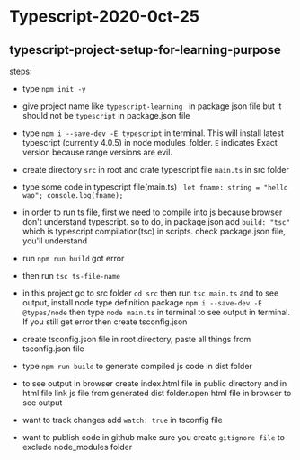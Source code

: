 # Typescript-2020-0ct-25

## typescript-project-setup-for-learning-purpose

steps:
 - type `` npm init -y ``
  
 - give project name like ``typescript-learning `` in package json file but it should not be `` typescript `` in package.json file
  
 - type `` npm i --save-dev -E typescript `` in terminal. This will install latest typescript (currently 4.0.5) in node modules_folder. `` E `` indicates Exact version because range versions are evil.
  
 - create directory `` src `` in root and crate typescript file `` main.ts `` in src folder
  
 - type some code in typescript file(main.ts) ``` 
  let fname: string = "hello wao";
console.log(fname); ```


- in order to run ts file, first we need to compile into js because browser don't understand typescript. so to do, in package.json add `` build: "tsc" `` which is typescript compilation(tsc) in scripts. check package.json file, you'll understand

- run `` npm run build `` got error

- then run `` tsc ts-file-name ``
  
- in this project go to src folder `` cd src `` then run ``tsc main.ts`` and to see output, install node type definition package `` npm i --save-dev -E @types/node `` then type `` node main.ts `` in terminal to see output in terminal.  If you still get error then create tsconfig.json
  
- create tsconfig.json file in root directory, paste all things from tsconfig.json file

- type `` npm run build `` to generate compiled js code in dist folder
  
- to see output in browser create index.html file in public directory and in html file link js file from generated dist folder.open html file in browser to see output

  
- want to track changes add `` watch: true `` in tsconfig file
  
- want to publish code in github make sure you create ``gitignore file`` to exclude node_modules folder
